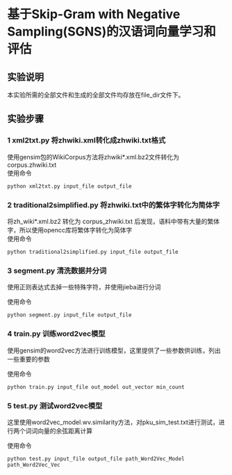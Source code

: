 # 基于Skip-Gram with Negative Sampling(SGNS)的汉语词向量学习和评估

## 实验说明
本实验所需的全部文件和生成的全部文件均存放在file_dir文件下。

## 实验步骤
### 1 xml2txt.py 将zhwiki.xml转化成zhwiki.txt格式
使用gensim包的WikiCorpus方法将zhwiki*.xml.bz2文件转化为corpus.zhwiki.txt  
使用命令
```
python xml2txt.py input_file output_file
```
### 2 traditional2simplified.py 将zhwiki.txt中的繁体字转化为简体字
将zh_wiki*.xml.bz2 转化为 corpus_zhwiki.txt 后发现，语料中带有大量的繁体字，所以使用opencc库将繁体字转化为简体字  
使用命令  
```
python traditional2simplified.py input_file output_file
```
### 3 segment.py 清洗数据并分词

使用正则表达式去掉一些特殊字符，并使用jieba进行分词

使用命令
```
python segment.py input_file output_file
```
### 4 train.py 训练word2vec模型

使用gensim的word2vec方法进行训练模型，这里提供了一些参数供训练，列出一些重要的参数  

使用命令
```
python train.py input_file out_model out_vector min_count
```

### 5 test.py 测试word2vec模型

这里使用word2vec_model.wv.similarity方法，对pku_sim_test.txt进行测试，进行两个词词向量的余弦距离计算 

使用命令
```
python test.py input_file output_file path_Word2Vec_Model path_Word2Vec_Vec
```